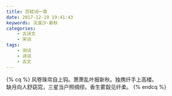 ```yaml
---
title: 苏轼词一首
date: 2017-12-19 19:41:43
keywords: 浣溪沙·新秋
categories:
    - 古诗文
    - 宋词
tags: 
    - 测试
    - 诗词
    - 古文
---
```

{% cq %} 风卷珠帘自上钩。萧萧乱叶报新秋。独携纤手上高楼。  
缺月向人舒窈窕，三星当户照绸缪。香生雾縠见纤柔。 {% endcq %}
